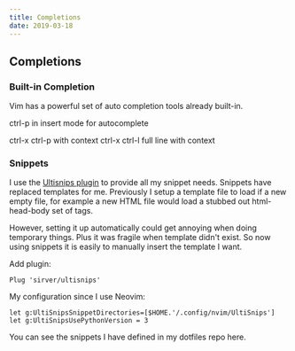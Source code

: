 ```yaml
---
title: Completions
date: 2019-03-18
---
```


## Completions

### Built-in Completion

Vim has a powerful set of auto completion tools already built-in.

ctrl-p in insert mode for autocomplete

ctrl-x ctrl-p with context
ctrl-x ctrl-l full line with context


### Snippets

I use the [Ultisnips plugin](https://github.com/SirVer/ultisnips) to provide all my snippet needs. Snippets have replaced templates for me. Previously I setup a template file to load if a new empty file, for example a new HTML file would load a stubbed out html-head-body set of tags.

However, setting it up automatically could get annoying when doing temporary things. Plus it was fragile when template didn't exist. So now using snippets it is easily to manually insert the template I want.

Add plugin:
```
Plug 'sirver/ultisnips'
```

My configuration since I use Neovim:
```
let g:UltiSnipsSnippetDirectories=[$HOME.'/.config/nvim/UltiSnips']
let g:UltiSnipsUsePythonVersion = 3
```

You can see the snippets I have defined in my dotfiles repo here.


[1]: http://georgebrock.github.io/talks/vim-completion/

